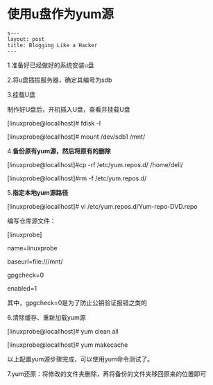 # 使用u盘作为yum源

```text
s---
layout: post
title: Blogging Like a Hacker
---
```

1.准备好已经做好的系统安装u盘

2.将u盘插拔服务器，确定其编号为sdb

3.挂载U盘

制作好U盘后，开机插入U盘，查看并挂载U盘

[linuxprobe@locallhost]# fdisk -l

[linuxprobe@locallhost]# mount /dev/sdb1 /mnt/

4.**备份原有yum源，然后将原有的删除**

[linuxprobe@locallhost]#cp -rf /etc/yum.repos.d/ /home/dell/

[linuxprobe@locallhost]#rm -f /etc/yum.repos.d/

5.**指定本地yum源路径**

[linuxprobe@locallhost]# vi /etc/yum.repos.d/Yum-repo-DVD.repo

编写仓库源文件：

[linuxprobe]

name=linuxprobe

baseurl=file:///mnt/

gpgcheck=0

enabled=1

其中，gpgcheck=0是为了防止公钥验证报错之类的

6.清除缓存、重新加载yum源

[linuxprobe@locallhost]# yum clean all

[linuxprobe@locallhost]# yum makecache

以上配置yum源步骤完成，可以使用yum命令测试了。

7.yum还原：将修改的文件夹删除，再将备份的文件夹移回原来的位置即可

